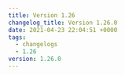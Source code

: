 ```yaml
---
title: Version 1.26
changelog_title: Version 1.26.0
date: 2021-04-23 22:04:51 +0000
tags:
  - changelogs
  - 1.26
version: 1.26.0
---
```


<script src="https://gist.github.com/spinnaker-release/e3714a97bbdd3e7c3b4d92adec938e7f.js?file=1.26.0.md"></script>
